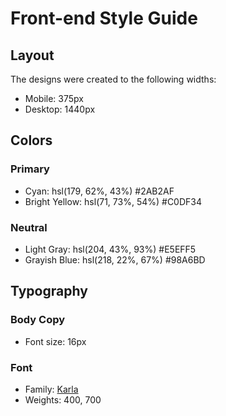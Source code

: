 # Front-end Style Guide

## Layout

The designs were created to the following widths:

- Mobile: 375px
- Desktop: 1440px

## Colors

### Primary

- Cyan: hsl(179, 62%, 43%)                  #2AB2AF
- Bright Yellow: hsl(71, 73%, 54%)          #C0DF34

### Neutral

- Light Gray: hsl(204, 43%, 93%)            #E5EFF5
- Grayish Blue: hsl(218, 22%, 67%)          #98A6BD

## Typography

### Body Copy

- Font size: 16px

### Font

- Family: [Karla](https://fonts.google.com/specimen/Karla)
- Weights: 400, 700